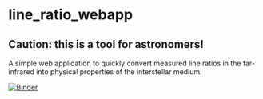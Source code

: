 # line_ratio_webapp


## Caution: this is a tool for astronomers! 

A simple web application to quickly convert measured line ratios in the far-infrared into physical properties of the interstellar medium.

[![Binder](https://mybinder.org/badge_logo.svg)](https://mybinder.org/v2/gh/kpolsen/line_ratio_webapp.git/HEAD?urlpath=%2Fvoila%2Frender%2Fapp.ipynb)
